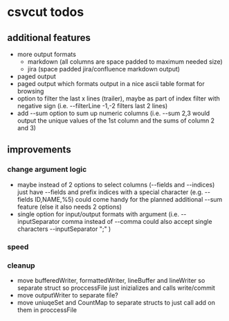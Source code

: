 # csvcut todos

## additional features
* more output formats
  * markdown (all columns are space padded to maximum needed size)
  * jira (space padded jira/confluence markdown output)
* paged output
* paged output which formats output in a nice ascii table format for browsing
* option to filter the last x lines (trailer), maybe as part of index filter with negative sign (i.e. --filterLine -1,-2 filters last 2 lines)
* add --sum option to sum up numeric columns (i.e. --sum 2,3 would output the unique values of the 1st column and the sums of column 2 and 3)

## improvements

### change argument logic
* maybe instead of 2 options to select columns (--fields and --indices) just have --fields and prefix indices with a special character  (e.g. --fields ID,NAME,%5) could come handy for the planned additional --sum feature (else it also needs 2 options)
* single option for input/output formats with argument (i.e. --inputSeparator comma instead of --comma could also accept single characters --inputSeparator ";" )

### speed

### cleanup
* move bufferedWriter, formattedWriter, lineBuffer and lineWriter so separate struct so proccessFile just inizializes and calls write/commit
* move outputWriter to separate file?
* move uniuqeSet and CountMap to separate structs to just call add on them in proccessFile

